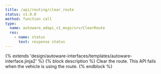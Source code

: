 ```yaml
---
title: /api/routing/clear_route
status: v1.0.0
method: function call
type:
  name: autoware_adapi_v1_msgs/srv/ClearRoute
  res:
    - name: status
      text: response status
---
```


{% extends 'design/autoware-interfaces/templates/autoware-interface.jinja2' %}
{% block description %}
Clear the route. This API fails when the vehicle is using the route.
{% endblock %}
